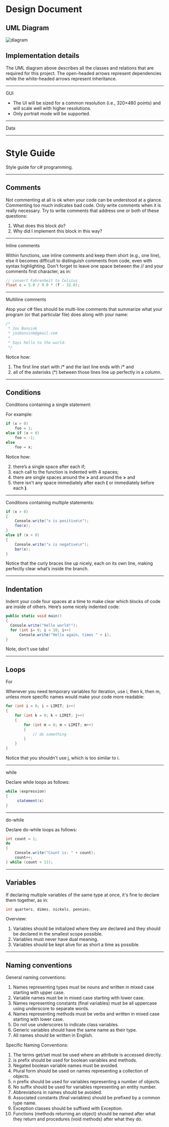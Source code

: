 Design Document
===============

UML Diagram
-----------
![diagram](https://raw.github.com/muzzi11/cargo/master/Doc/diagram.png)


Implementation details
----------------------

The UML diagram above describes all the classes and relations that are required for this project. The open-headed arrows represent dependencies while the white-headed arrows represent inheritance.

----------

GUI


 - The UI will be sized for a common resolution (i.e., 320×480 points) and will scale well with higher resolutions.
 - Only portrait mode will be supported.

----------

Data


----------


Style Guide
=======

Style guide for c# programming.

----------

Comments
---------

Not commenting at all is ok when your code can be understood at a glance. Commenting too much indicates bad code.
Only write comments when it is really necessary. Try to write comments that address one or both of these questions:

1. What does this block do?
2. Why did I implement this block in this way?

----------
Inline comments

Within functions, use inline comments and keep them short (e.g., one line), else it becomes
difficult to distinguish comments from code, even with syntax highlighting. Don't forget
to leave one space between the // and your comments first character, as in:

``` c#
// convert Fahrenheit to Celsius
float c = 5.0 / 9.0 * (f - 32.0);
```

----------

Multiline comments

Atop your c# files should be multi-line comments that summarize what your program
(or that particular file) does along with your name:

``` C#
/*
 * Jos Bonsink
 * josbonsink@gmail.com
 *
 * Says hello to the world.
 */
```

Notice how:

 1. The first line start with /* and the last line ends with /* and
 2. all of the asterisks (*) between those lines line up perfectly in a column.

----------

Conditions
----------

Conditions containing a single statement:

For example:
``` c#
if (x > 0)
    foo = 1;
else if (x < 0)
    foo = -1;
else
    foo = x;
```

Notice how:

2. there’s a single space after each if;
3. each call to the function is indented with 4 spaces;
4. there are single spaces around the **>** and around the **>** and
5. there isn't any space immediately after each **(** or immediately before each **)**.


----------
Conditions containing multiple statements:

``` c#
if (x > 0)
{
    Console.write("x is positive\n");
    foo(x);
}
else if (x < 0)
{
    Console.write("x is negative\n");
    bar(x);
}
```

Notice that the curly braces line up nicely, each on its own line, making perfectly clear what’s inside the branch.

----------

Indentation
---------

Indent your code four spaces at a time to make clear which blocks of code are inside of others. Here’s some nicely indented code:

``` c#
public static void main() 
{
  Console.write("Hello world!");
  for (int i= 0; i < 10; i++)
      Console.write("Hello again, times " + i);
}
```

Note, don't use tabs!


----------

Loops
-----

For

Whenever you need temporary variables for iteration, use i, then k, then m, unless more specific names would make your code more readable:

``` c#
for (int i = 0; i < LIMIT; i++)
{
    for (int k = 0; k < LIMIT; j++)
    {
        for (int m = 0; m < LIMIT; m++)
        {
            // do something
        }
    }
}
```

Notice that you shouldn't use j, which is too similar to i.


----------
while

Declare while loops as follows:

``` c#
while (expression) 
{
     statement(s)
}
```


----------
do-while

Declare do-while loops as follows:

``` c#
int count = 1;
do 
{
    Console.write("Count is: " + count);
    count++;
} while (count < 11);
```


----------

Variables
---------

If declaring multiple variables of the same type at once, it's fine to declare them together, as in:

``` c#
int quarters, dimes, nickels, pennies;
```

Overview:

1. Variables should be initialized where they are declared and they should be declared in the smallest scope possible.
2. Variables must never have dual meaning.
3. Variables should be kept alive for as short a time as possible.

----------

Naming conventions
------------------

General naming conventions:

1. Names representing types must be nouns and written in mixed case starting with upper case.
2. Variable names must be in mixed case starting with lower case.
3. Names representing constants (final variables) must be all uppercase using underscore to separate words.
4. Names representing methods must be verbs and written in mixed case starting with lower case.
5. Do not use underscores to indicate class variables.
6. Generic variables should have the same name as their type.
7. All names should be written in English.

Specific Naming Conventions:

1. The terms get/set must be used where an attribute is accessed directly.
2. is prefix should be used for boolean variables and methods.
3. Negated boolean variable names must be avoided.
3. Plural form should be used on names representing a collection of objects.
4. n prefix should be used for variables representing a number of objects.
5. No suffix should be used for variables representing an entity number.
6. Abbreviations in names should be avoided.
7. Associated constants (final variables) should be prefixed by a common type name.
8. Exception classes should be suffixed with Exception.
9. Functions (methods returning an object) should be named after what they return and procedures (void methods) after what they do.